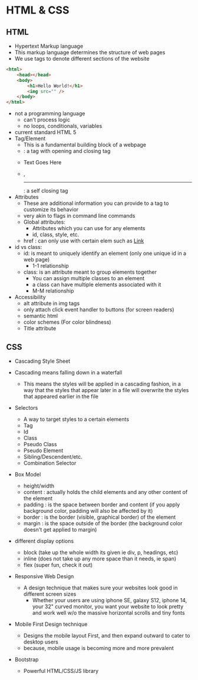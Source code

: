# HTML & CSS

## HTML
- Hypertext Markup language
- This markup language determines the structure of web pages
- We use tags to denote different sections of the website
```html
<html>
    <head></head>
    <body>
        <h1>Hello World!</h1>
        <img src="" />
    </body>
</html>
```
- not a programming language
    - can't process logic
    - no loops, conditionals, variables
- current standard HTML 5
- Tag/Element
    - This is a fundamental building block of a webpage
    - <html></html> : a tag with opening and closing tag
    - <p>Text Goes Here</p>
    - <img/>, <hr/> : a self closing tag
- Attributes
    - These are additional information you can provide to a tag to customize its behavior
    - very akin to flags in command line commands
    - Global attributes:
        - Attributes which you can use for any elements
        - id, class, style, etc.
    - href : can only use with certain elem such as <a href="#">Link</a>
- id vs class:
    - id: is meant to uniquely identify an element (only one unique id in a web page)
        - 1-1 relationship 
    - class: is an attribute meant to group elements together
        - You can assign multiple classes to an element
        - a class can have multiple elements associated with it
        - M-M relationship
- Accessibility
    - alt attribute in img tags
    - only attach click event handler to buttons (for screen readers) 
    - semantic html
    - color schemes (For color blindness)
    - Title attribute

## CSS
- Cascading Style Sheet
- Cascading means falling down in a waterfall
    - This means the styles will be applied in a cascading fashion, in a way that the styles that appear later in a file will overwrite the styles that appeared earlier in the file
- Selectors
    - A way to target styles to a certain elements
    - Tag
    - Id
    - Class
    - Pseudo Class
    - Pseudo Element
    - Sibling/Descendent/etc.
    - Combination Selector

- Box Model
    - height/width
    - content : actually holds the child elements and any other content of the element
    - padding : is the space between border and content (if you apply background color, padding will also be affected by it) 
    - border : is the border (visible, graphical border) of the element
    - margin : is the space outside of the border (the background color doesn't get applied to margin)

- different display options
    - block (take up the whole width its given ie div, p, headings, etc)
    - inline (does not take up any more space than it needs, ie span)
    - flex (super fun, check it out)

- Responsive Web Design
    - A design technique that makes sure your websites look good in different screen sizes
        - Whether your users are using iphone SE, galaxy S12, iphone 14, your 32" curved monitor, you want your website to look pretty and work well w/o the massive horizontal scrolls and tiny fonts
- Mobile First Design technique
    - Designs the mobile layout First, and then expand outward to cater to desktop users
    - because, mobile usage is becoming more and more prevalent

- Bootstrap
    - Powerful HTML/CSS/JS library
